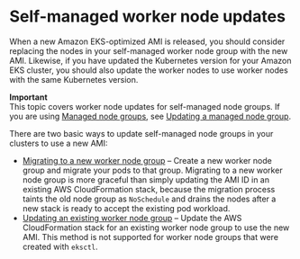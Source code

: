 # Self\-managed worker node updates<a name="update-workers"></a>

When a new Amazon EKS\-optimized AMI is released, you should consider replacing the nodes in your self\-managed worker node group with the new AMI\. Likewise, if you have updated the Kubernetes version for your Amazon EKS cluster, you should also update the worker nodes to use worker nodes with the same Kubernetes version\.

**Important**  
This topic covers worker node updates for self\-managed node groups\. If you are using [Managed node groups](managed-node-groups.md), see [Updating a managed node group](update-managed-node-group.md)\.

There are two basic ways to update self\-managed node groups in your clusters to use a new AMI:
+ [Migrating to a new worker node group](migrate-stack.md) – Create a new worker node group and migrate your pods to that group\. Migrating to a new worker node group is more graceful than simply updating the AMI ID in an existing AWS CloudFormation stack, because the migration process taints the old node group as `NoSchedule` and drains the nodes after a new stack is ready to accept the existing pod workload\.
+ [Updating an existing worker node group](update-stack.md) – Update the AWS CloudFormation stack for an existing worker node group to use the new AMI\. This method is not supported for worker node groups that were created with `eksctl`\.